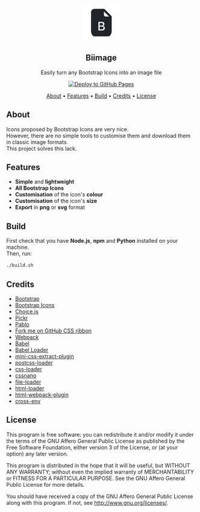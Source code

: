 <p align="center"><img src="/src/img/android-chrome-96x96.png"></p>
<h2 align="center">Biimage</h2>
<p align="center">Easily turn any Bootstrap Icons into an image file </p>
<p align="center">
    <a href="https://github.com/gaetanlhf/Biimage/actions/workflows/github-pages.yml"><img src="https://github.com/gaetanlhf/Biimage/actions/workflows/github-pages.yml/badge.svg" alt="Deploy to GitHub Pages"></a>
</p>
<p align="center">
    <a href="#about">About</a> •
    <a href="#features">Features</a> •
    <a href="#build">Build</a> •
    <a href="#credits">Credits</a> •
    <a href="#license">License</a>
</p>

## About

Icons proposed by Bootstrap Icons are very nice.  
However, there are no simple tools to customise them and download them in classic image formats.  
This project solves this lack.

## Features

- **Simple** and **lightweight**
- **All Bootstrap Icons**
- **Customisation** of the icon's **colour**
- **Customisation** of the icon's **size**
- **Export** in **png** or **svg** format

## Build

First check that you have **Node.js**, **npm** and **Python** installed on your machine.  
Then, run:  
```bash
./build.sh
```

## Credits

- [Bootstrap](https://getbootstrap.com/)
- [Bootstrap Icons](https://icons.getbootstrap.com/)
- [Choice.js](https://choices-js.github.io/Choices/)
- [Pickr](https://simonwep.github.io/pickr/)
- [Pablo](http://pablojs.com/)
- [Fork me on GitHub CSS ribbon](https://simonwhitaker.github.io/github-fork-ribbon-css/)
- [Webpack](https://webpack.js.org/)
- [Babel](https://babeljs.io/)
- [Babel Loader](https://github.com/babel/babel-loader)
- [mini-css-extract-plugin](https://github.com/webpack-contrib/mini-css-extract-plugin)
- [postcss-loader](https://github.com/webpack-contrib/postcss-loader)
- [css-loader](https://github.com/webpack-contrib/css-loader)
- [cssnano](https://cssnano.co/)
- [file-loader](https://github.com/webpack-contrib/file-loader)
- [html-loader](https://github.com/webpack-contrib/html-loader)
- [html-webpack-plugin](https://github.com/jantimon/html-webpack-plugin)
- [cross-env](https://github.com/kentcdodds/cross-env)

## License

This program is free software: you can redistribute it and/or modify it under the terms of the GNU Affero General Public License as published by the Free Software Foundation, either version 3 of the License, or (at your option) any later version.

This program is distributed in the hope that it will be useful, but WITHOUT ANY WARRANTY; without even the implied warranty of MERCHANTABILITY or FITNESS FOR A PARTICULAR PURPOSE. See the GNU Affero General Public License for more details.

You should have received a copy of the GNU Affero General Public License along with this program. If not, see http://www.gnu.org/licenses/.

